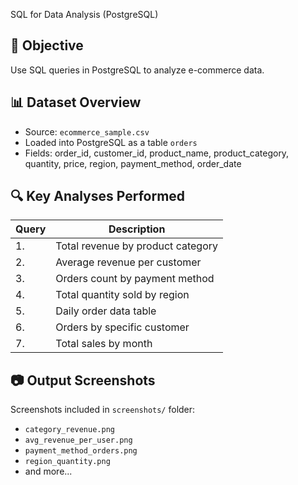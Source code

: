  SQL for Data Analysis (PostgreSQL)

## 🧠 Objective
Use SQL queries in PostgreSQL to analyze e-commerce data.

## 📊 Dataset Overview
- Source: `ecommerce_sample.csv`
- Loaded into PostgreSQL as a table `orders`
- Fields: order_id, customer_id, product_name, product_category, quantity, price, region, payment_method, order_date

## 🔍 Key Analyses Performed
| Query | Description |
|-------|-------------|
| 1. | Total revenue by product category |
| 2. | Average revenue per customer |
| 3. | Orders count by payment method |
| 4. | Total quantity sold by region |
| 5. | Daily order data table |
| 6. | Orders by specific customer |
| 7. | Total sales by month |

## 📷 Output Screenshots
Screenshots included in `screenshots/` folder:
- `category_revenue.png`
- `avg_revenue_per_user.png`
- `payment_method_orders.png`
- `region_quantity.png`
- and more...
